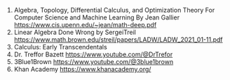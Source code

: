 1. Algebra, Topology, Differential Calculus, and
Optimization Theory For Computer Science and Machine Learning By Jean Gallier
https://www.cis.upenn.edu/~jean/math-deep.pdf
3. Linear Algebra Done Wrong by SergeiTreil 
   https://www.math.brown.edu/streil/papers/LADW/LADW_2021_01-11.pdf
4. Calculus: Early Transcendentals 
5. Dr. Treffor Bazett
   https://www.youtube.com/@DrTrefor 
6. 3Blue1Brown
   https://www.youtube.com/@3blue1brown 
7. Khan Academy
   https://www.khanacademy.org/
